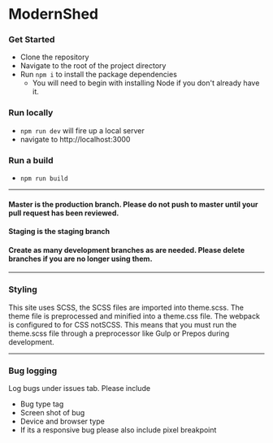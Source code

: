 # ModernShed


### Get Started 
- Clone the repository
- Navigate to the root of the project directory
- Run `npm i` to install the package dependencies
  - You will need to begin with installing Node if you don't already have it. 


### Run locally
- `npm run dev` will fire up a local server 
- navigate to http://localhost:3000


### Run a build
- `npm run build`


---

#### Master is the production branch. Please do not push to master until your pull request has been reviewed. 
#### Staging is the staging branch 
#### Create as many development branches as are needed. Please delete branches if you are no longer using them.


---

### Styling

This site uses SCSS, the SCSS files are imported into theme.scss. The theme file is preprocessed and minified into a theme.css file. The webpack is configured to for CSS notSCSS. This means that you must run the theme.scss file through a preprocessor like Gulp or Prepos during development.   

---
### Bug logging
Log bugs under issues tab.  Please include 
  * Bug type tag
  * Screen shot of bug
  * Device and browser type
  * If its a responsive bug please also include pixel breakpoint
